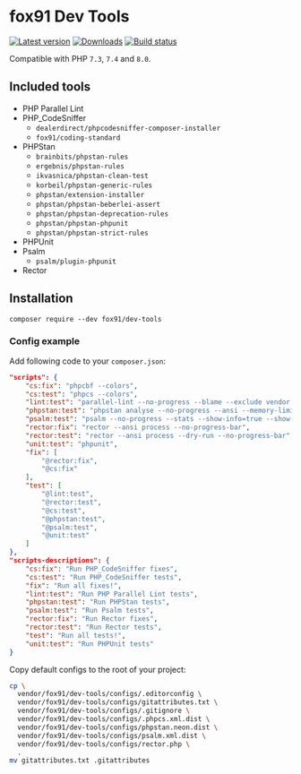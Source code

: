 # fox91 Dev Tools

[![Latest version](https://img.shields.io/packagist/v/fox91/dev-tools.svg?colorB=007EC6)](https://packagist.org/packages/fox91/dev-tools)
[![Downloads](https://img.shields.io/packagist/dt/fox91/dev-tools.svg?colorB=007EC6)](https://packagist.org/packages/fox91/dev-tools)
[![Build status](https://github.com/fox91/php-dev-tools/workflows/php-ci/badge.svg?branch=main)](https://github.com/fox91/php-dev-tools/actions?query=workflow%3Aphp-ci+branch%3Amain)

Compatible with PHP `7.3`, `7.4` and `8.0`.

## Included tools

- PHP Parallel Lint
- PHP_CodeSniffer
    + `dealerdirect/phpcodesniffer-composer-installer`
    + `fox91/coding-standard`
- PHPStan
    + `brainbits/phpstan-rules`
    + `ergebnis/phpstan-rules`
    + `ikvasnica/phpstan-clean-test`
    + `korbeil/phpstan-generic-rules`
    + `phpstan/extension-installer`
    + `phpstan/phpstan-beberlei-assert`
    + `phpstan/phpstan-deprecation-rules`
    + `phpstan/phpstan-phpunit`
    + `phpstan/phpstan-strict-rules`
- PHPUnit
- Psalm
    + `psalm/plugin-phpunit`
- Rector

## Installation

```bsh
composer require --dev fox91/dev-tools
```

### Config example

Add following code to your `composer.json`:

```json
"scripts": {
    "cs:fix": "phpcbf --colors",
    "cs:test": "phpcs --colors",
    "lint:test": "parallel-lint --no-progress --blame --exclude vendor .",
    "phpstan:test": "phpstan analyse --no-progress --ansi --memory-limit 128M",
    "psalm:test": "psalm --no-progress --stats --show-info=true --show-snippet",
    "rector:fix": "rector --ansi process --no-progress-bar",
    "rector:test": "rector --ansi process --dry-run --no-progress-bar",
    "unit:test": "phpunit",
    "fix": [
        "@rector:fix",
        "@cs:fix"
    ],
    "test": [
        "@lint:test",
        "@rector:test",
        "@cs:test",
        "@phpstan:test",
        "@psalm:test",
        "@unit:test"
    ]
},
"scripts-descriptions": {
    "cs:fix": "Run PHP_CodeSniffer fixes",
    "cs:test": "Run PHP_CodeSniffer tests",
    "fix": "Run all fixes!",
    "lint:test": "Run PHP Parallel Lint tests",
    "phpstan:test": "Run PHPStan tests",
    "psalm:test": "Run Psalm tests",
    "rector:fix": "Run Rector fixes",
    "rector:test": "Run Rector tests",
    "test": "Run all tests!",
    "unit:test": "Run PHPUnit tests"
}
```

Copy default configs to the root of your project:

```sh
cp \
  vendor/fox91/dev-tools/configs/.editorconfig \
  vendor/fox91/dev-tools/configs/gitattributes.txt \
  vendor/fox91/dev-tools/configs/.gitignore \
  vendor/fox91/dev-tools/configs/.phpcs.xml.dist \
  vendor/fox91/dev-tools/configs/phpstan.neon.dist \
  vendor/fox91/dev-tools/configs/psalm.xml.dist \
  vendor/fox91/dev-tools/configs/rector.php \
  .
mv gitattributes.txt .gitattributes
```
